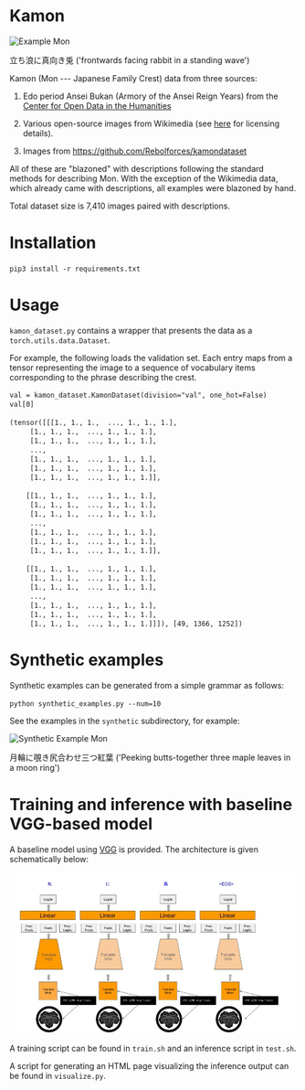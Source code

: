 # Kamon

![Example
 Mon](https://github.com/SakanaAI/Kamon/blob/main/data/mon-white-224/29605.jpg)

立ち浪に真向き兎 ('frontwards facing rabbit in a standing wave')

Kamon (Mon --- Japanese Family Crest) data from three sources:

1. Edo period Ansei Bukan (Armory of the Ansei Reign Years) from the [Center for Open Data in the Humanities](https://codh.rois.ac.jp/)

2. Various open-source images from Wikimedia
(see [here](https://github.com/SakanaAI/Kamon/blob/main/data/wiki/wiki_licenses.csv) for licensing details).

3. Images from https://github.com/Rebolforces/kamondataset

All of these are "blazoned" with descriptions following the standard methods for
describing Mon. With the exception of the Wikimedia data, which already came
with descriptions, all examples were blazoned by hand.

Total dataset size is 7,410 images paired with descriptions.

# Installation

`pip3 install -r requirements.txt`

# Usage

`kamon_dataset.py` contains a wrapper that presents the data as a
`torch.utils.data.Dataset`.

For example, the following loads the validation set. Each entry maps from a tensor representing the image to a
sequence of vocabulary items corresponding to the phrase describing the crest.

    val = kamon_dataset.KamonDataset(division="val", one_hot=False)
    val[0]

    (tensor([[[1., 1., 1.,  ..., 1., 1., 1.],
         [1., 1., 1.,  ..., 1., 1., 1.],
         [1., 1., 1.,  ..., 1., 1., 1.],
         ...,
         [1., 1., 1.,  ..., 1., 1., 1.],
         [1., 1., 1.,  ..., 1., 1., 1.],
         [1., 1., 1.,  ..., 1., 1., 1.]],

        [[1., 1., 1.,  ..., 1., 1., 1.],
         [1., 1., 1.,  ..., 1., 1., 1.],
         [1., 1., 1.,  ..., 1., 1., 1.],
         ...,
         [1., 1., 1.,  ..., 1., 1., 1.],
         [1., 1., 1.,  ..., 1., 1., 1.],
         [1., 1., 1.,  ..., 1., 1., 1.]],

        [[1., 1., 1.,  ..., 1., 1., 1.],
         [1., 1., 1.,  ..., 1., 1., 1.],
         [1., 1., 1.,  ..., 1., 1., 1.],
         ...,
         [1., 1., 1.,  ..., 1., 1., 1.],
         [1., 1., 1.,  ..., 1., 1., 1.],
         [1., 1., 1.,  ..., 1., 1., 1.]]]), [49, 1366, 1252])

# Synthetic examples

Synthetic examples can be generated from a simple grammar as follows:

`python synthetic_examples.py --num=10`

See the examples in the `synthetic` subdirectory, for example:

![Synthetic Example
 Mon](https://github.com/SakanaAI/Kamon/blob/main/synthetic/synth_0002.png)

月輪に覗き尻合わせ三つ紅葉 ('Peeking butts-together three maple leaves in a moon ring')

# Training and inference with baseline VGG-based model

A baseline model using
[VGG](https://huggingface.co/learn/computer-vision-course/en/unit2/cnns/vgg) is
provided.  The architecture is given schematically below:

![VGG model architecture](https://github.com/SakanaAI/Kamon/blob/main/vgg.jpg)

A training script can be found in `train.sh` and an inference script in `test.sh`.

A script for generating an HTML page visualizing the inference output can be found in `visualize.py`.
